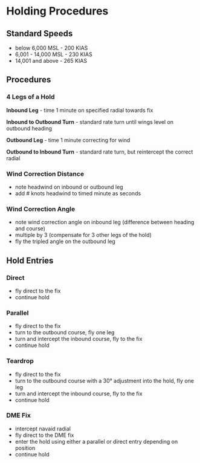 # Holding Procedures

## Standard Speeds

- below 6,000 MSL - 200 KIAS
- 6,001 - 14,000 MSL - 230 KIAS
- 14,001 and above - 265 KIAS


## Procedures

### 4 Legs of a Hold

**Inbound Leg** - time 1 minute on specified radial towards fix

**Inbound to Outbound Turn** - standard rate turn until wings level on outbound heading

**Outbound Leg** - time 1 minute correcting for wind

**Outbound to Inbound Turn** - standard rate turn, but reintercept the correct radial

### Wind Correction Distance

- note headwind on inbound or outbound leg
- add # knots headwind to timed minute as seconds

### Wind Correction Angle

- note wind correction angle on inbound leg (difference between heading and course)
- multiple by 3 (compensate for 3 other legs of the hold)
- fly the tripled angle on the outbound leg

## Hold Entries

### Direct

- fly direct to the fix
- continue hold 

### Parallel

- fly direct to the fix
- turn to the outbound course, fly one leg 
- turn and intercept the inbound course, fly to the fix
- continue hold

### Teardrop

- fly direct to the fix
- turn to the outbound course with a 30° adjustment into the hold, fly one leg
- turn and intercept the inbound course, fly to the fix
- continue hold

### DME Fix

- intercept navaid radial
- fly direct to the DME fix
- enter the hold using either a parallel or direct entry depending on position
- continue hold
